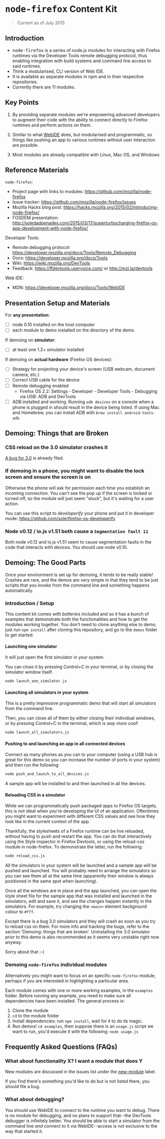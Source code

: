 # <tt>node-firefox</tt> Content Kit

> Current as of July 2015

## Introduction

* <tt>node-firefox</tt> is a series of node.js modules for interacting with Firefox runtimes via the Developer Tools remote debugging protocol, thus enabling integration with build systems and command line access to said runtimes.
* Think a modularised, CLI version of Web IDE.
* It is available as separate modules in npm and in their respective repositories. 
* Currently there are 11 modules.

## Key Points

1. By providing separate modules we're empowering advanced developers to augment their code with the ability to connect directly to Firefox runtimes and perform actions on them.

2. Similar to what [WebIDE](https://developer.mozilla.org/docs/Tools/WebIDE) does, but modularised and programmatic, so things like pushing an app to various runtimes without user interaction are possible.

3. Most modules are already compatible with Linux, Mac OS, and Windows

## Reference Materials

`node-firefox`:

* Project page with links to modules: https://github.com/mozilla/node-firefox
* Issue tracker: https://github.com/mozilla/node-firefox/issues
* Mozilla Hacks blog post: https://hacks.mozilla.org/2015/02/introducing-node-firefox/
* FOSDEM presentation: http://soledadpenades.com/2015/03/17/superturbocharging-firefox-os-app-development-with-node-firefox/

Developer Tools:

* Remote debugging protocol: https://developer.mozilla.org/docs/Tools/Remote_Debugging
* Docs: https://developer.mozilla.org/docs/Tools
* Wiki: https://wiki.mozilla.org/DevTools
* Feedback: https://ffdevtools.uservoice.com/ or http://mzl.la/devtools

Web IDE:

* MDN: https://developer.mozilla.org/docs/Tools/WebIDE


## Presentation Setup and Materials

For __any presentation__:

- [ ] node 0.10 installed on the host computer
- [ ] each module to demo installed on the directory of the demo

If demoing on __simulator__:

- [ ] at least one 1.2+ simulator installed

If demoing on __actual hardware__ (Firefox OS devices):

- [ ] Strategy for projecting your device's screen (USB webcam, document camera, etc.)
- [ ] Correct USB cable for the device
- [ ] Remote debugging enabled
    - Firefox OS 2.2: Settings - Developer - Developer Tools - Debugging via USB: ADB and DevTools
- [ ] ADB installed and working. Running `adb devices` on a console when a phone is plugged in should result in the device being listed. If using Mac and Homebrew, you can install ADB with `brew install android-tools-adb`.

## Demoing: Things that are Broken

### CSS reload on the 3.0 simulator crashes it

[A bug for 3.0](https://github.com/mozilla/node-firefox-reload-css/issues/5) is already filed.

### If demoing in a phone, you might want to disable the lock screen and ensure the screen is on

Otherwise the phone will ask for permission each time you establish an incoming connection. You can't see the pop up if the screen is locked or turned off, so the module will just seem "stuck", but it's waiting for a user action.

You can use this script to *developerify* your phone and put it in developer mode: https://github.com/sole/firefox-os-developerify

### Node v0.12 / io.js v1.51 both cause a `Segmentation fault 11`

Both node v0.12 and io.js v1.51 seem to cause segmentation faults in the code that interacts with devices. You should use node v0.10.

## Demoing: The Good Parts

Once your environment is set up for demoing, it tends to be really stable! Crashes are rare, and the demos are very simple in that they tend to be just scripts that you invoke from the command line and something happens automatically.

### Introduction / Setup

This content kit comes with *batteries included* and so it has a bunch of examples that demonstrate both the functionalities and how to get the modules working together. You don't need to clone anything else to demo, just run `npm install` after cloning this repository, and go to the `demos` folder to get started.

#### Launching one simulator

It will just open the first simulator in your system.

You can close it by pressing Control+C in your terminal, or by closing the simulator window itself.

```bash
node launch_one_simulator.js
```

#### Launching all simulators in your system

This is a pretty impressive programmatic demo that will start all simulators from the command line.

Then, you can close all of them by either closing their individual windows, or by pressing Control+C in the terminal, which is *way more cool*!

```bash
node launch_all_simulators.js
```

#### Pushing to and launching an app in all connected devices

Connect as many phones as you can to your computer (using a USB hub is great for this demo so you can increase the number of ports in your system) and then run the following:

```bash
node push_and_launch_to_all_devices.js
```

A sample app will be installed to and then launched in all the devices.

#### Reloading CSS in a simulator

While we can programmatically push packaged apps to Firefox OS targets, this is not ideal when you're developing the UI of an application. Oftentimes you might want to experiment with different CSS values and see how they look like in the current context of the app.

Thankfully, the stylesheets of a Firefox runtime can be live reloaded, without having to push and restart the app. You can do that interactively using the Style inspector in Firefox Devtools, or using the reload-css module in node-firefox. To demonstrate the latter, run the following:

```bash
node reload_css.js
```

All the simulators in your system will be launched and a sample app will be pushed and launched. You will probably need to arrange the simulators so you can see them all at the same time (apparently their window is always positioned in the same spot when launching).

Once all the windows are in place and the app launched, you can open the style sheet file for the sample app that was installed and launched in the simulators, edit and save it, and see the changes happen instantly in the simulators. For example, try changing the `<main>` element background colour to `#fff`. 

Except there is a bug 3.0 simulators and they will crash as soon as you try to reload css on them. For more info and tracking the bugs, refer to the section 'Demoing: things that are broken'. Uninstalling the 3.0 simulator prior to this demo is also recommended as it seems very unstable right now anyway.

Sorry about that :-(

### Demoing `node-firefox` individual modules

Alternatively you might want to focus on an specific `node-firefox` module, perhaps if you are interested in highlighting a particular area.

Each module comes with one or more working examples, in the `examples` folder. Before running any example, you need to make sure all dependencies have been installed. The general process is:

1. Clone the module
2. `cd` to the module folder
3. Install dependencies: run `npm install`, wait for it to do its magic.
4. Run demos! `cd examples`, then suppose there is an `usage.js` script we want to run, you'd execute it with the following: `node usage.js`

## Frequently Asked Questions (FAQs)

### What about functionality X? I want a module that does Y

New modules are discussed in the issues list under the [new-module](https://github.com/mozilla/node-firefox/labels/new-module) label.

If you find there's something you'd like to do but is not listed there, you should file a bug.

### What about debugging?

You should use WebIDE to connect to the runtime you want to debug. There is no module for debugging, and no plans to support that--the DevTools debugger is infinitely better. You should be able to start a simulator from the command line *and* connect to it via WebIDE--access is not exclusive to the way that started it.
